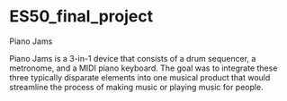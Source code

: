 # ES50_final_project
Piano Jams

Piano Jams is a 3-in-1 device that consists of a drum sequencer, a metronome, and a MIDI piano keyboard. The goal was to integrate these three typically disparate elements into one musical product that would streamline the process of making music or playing music for people.
